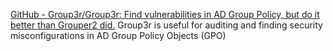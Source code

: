 
[GitHub - Group3r/Group3r: Find vulnerabilities in AD Group Policy, but do it better than Grouper2 did.](https://github.com/Group3r/Group3r)
Group3r is useful for auditing and finding security misconfigurations in AD Group Policy Objects (GPO)
